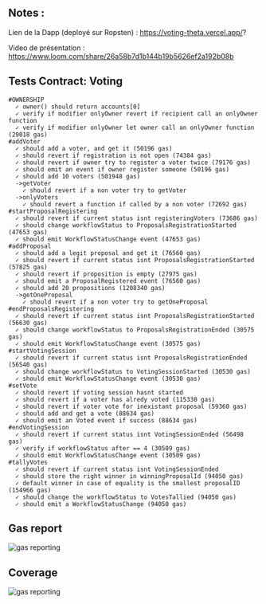 ## Notes : 

Lien de la Dapp (deployé sur Ropsten) : https://voting-theta.vercel.app/?

Video de présentation : https://www.loom.com/share/26a58b7d1b144b19b5626ef2a192b08b

## Tests Contract: Voting

    #OWNERSHIP
      ✓ owner() should return accounts[0]
      ✓ verify if modifier onlyOwner revert if recipient call an onlyOwner function
      ✓ verify if modifier onlyOwner let owner call an onlyOwner function (29018 gas)
    #addVoter
      ✓ should add a voter, and get it (50196 gas)
      ✓ should revert if registration is not open (74384 gas)
      ✓ should revert if owner try to register a voter twice (79176 gas)
      ✓ should emit an event if owner register someone (50196 gas)
      ✓ should add 10 voters (501948 gas)
      ->getVoter
        ✓ should revert if a non voter try to getVoter
      ->onlyVoters
        ✓ should revert a function if called by a non voter (72692 gas)
    #startProposalRegistering
      ✓ should revert if current status isnt registeringVoters (73686 gas)
      ✓ should change workflowStatus to ProposalsRegistrationStarted (47653 gas)
      ✓ should emit WorkflowStatusChange event (47653 gas)
    #addProposal
      ✓ should add a legit proposal and get it (76560 gas)
      ✓ should revert if current status isnt ProposalsRegistrationStarted (57825 gas)
      ✓ should revert if proposition is empty (27975 gas)
      ✓ should emit a ProposalRegistered event (76560 gas)
      ✓ should add 20 propositions (1208340 gas)
      ->getOneProposal
        ✓ should revert if a non voter try to getOneProposal
    #endProposalsRegistering
      ✓ should revert if current status isnt ProposalsRegistrationStarted (56630 gas)
      ✓ should change workflowStatus to ProposalsRegistrationEnded (30575 gas)
      ✓ should emit WorkflowStatusChange event (30575 gas)
    #startVotingSession
      ✓ should revert if current status isnt ProposalsRegistrationEnded (56540 gas)
      ✓ should change workflowStatus to VotingSessionStarted (30530 gas)
      ✓ should emit WorkflowStatusChange event (30530 gas)
    #setVote
      ✓ should revert if voting session hasnt started
      ✓ should revert if a voter has alredy voted (115330 gas)
      ✓ should revert if voter vote for inexistant proposal (59360 gas)
      ✓ should add and get a vote (88634 gas)
      ✓ should emit an Voted event if success (88634 gas)
    #endVotingSession
      ✓ should revert if current status isnt VotingSessionEnded (56498 gas)
      ✓ verify if workflowStatus after == 4 (30509 gas)
      ✓ should emit WorkflowStatusChange event (30509 gas)
    #tallyVotes
      ✓ should revert if current status isnt VotingSessionEnded
      ✓ should store the right winner in winningProposalId (94050 gas)
      ✓ default winner in case of equality is the smallest proposalID (154966 gas)
      ✓ should change the workflowStatus to VotesTallied (94050 gas)
      ✓ should emit a WorkflowStatusChange (94050 gas)

## Gas report

![gas reporting](https://github.com/amsteradams/truffle-Voting/blob/main/capture-ethGasReporting-voting.PNG)

## Coverage 

![gas reporting](https://github.com/amsteradams/truffle-Voting/blob/main/coverage.PNG)